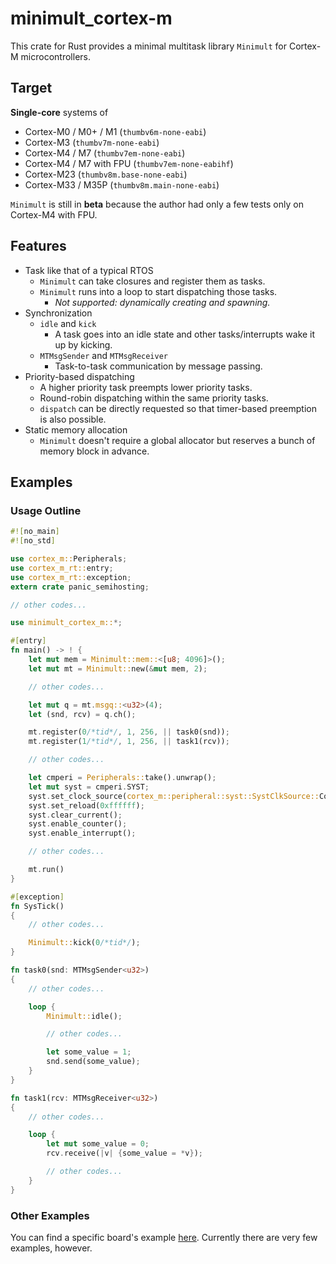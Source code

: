 # minimult_cortex-m

This crate for Rust provides a minimal multitask library `Minimult` for Cortex-M microcontrollers.

## Target

**Single-core** systems of

* Cortex-M0 / M0+ / M1  (`thumbv6m-none-eabi`)
* Cortex-M3  (`thumbv7m-none-eabi`)
* Cortex-M4 / M7  (`thumbv7em-none-eabi`)
* Cortex-M4 / M7 with FPU  (`thumbv7em-none-eabihf`)
* Cortex-M23  (`thumbv8m.base-none-eabi`)
* Cortex-M33 / M35P  (`thumbv8m.main-none-eabi`)

`Minimult` is still in **beta** because the author had only a few tests only on Cortex-M4 with FPU.

## Features

* Task like that of a typical RTOS
  * `Minimult` can take closures and register them as tasks.
  * `Minimult` runs into a loop to start dispatching those tasks.
    * *Not supported: dynamically creating and spawning.*
* Synchronization
  * `idle` and `kick`
    * A task goes into an idle state and other tasks/interrupts wake it up by kicking.
  * `MTMsgSender` and `MTMsgReceiver`
    * Task-to-task communication by message passing.
* Priority-based dispatching
  * A higher priority task preempts lower priority tasks.
  * Round-robin dispatching within the same priority tasks.
  * `dispatch` can be directly requested so that timer-based preemption is also possible.
* Static memory allocation
  * `Minimult` doesn't require a global allocator but reserves a bunch of memory block in advance.

## Examples
### Usage Outline

```rust
#![no_main]
#![no_std]

use cortex_m::Peripherals;
use cortex_m_rt::entry;
use cortex_m_rt::exception;
extern crate panic_semihosting;

// other codes...

use minimult_cortex_m::*;

#[entry]
fn main() -> ! {
    let mut mem = Minimult::mem::<[u8; 4096]>();
    let mut mt = Minimult::new(&mut mem, 2);

    // other codes...

    let mut q = mt.msgq::<u32>(4);
    let (snd, rcv) = q.ch();

    mt.register(0/*tid*/, 1, 256, || task0(snd));
    mt.register(1/*tid*/, 1, 256, || task1(rcv));

    // other codes...

    let cmperi = Peripherals::take().unwrap();
    let mut syst = cmperi.SYST;
    syst.set_clock_source(cortex_m::peripheral::syst::SystClkSource::Core);
    syst.set_reload(0xffffff);
    syst.clear_current();
    syst.enable_counter();
    syst.enable_interrupt();

    // other codes...

    mt.run()
}

#[exception]
fn SysTick()
{
    // other codes...

    Minimult::kick(0/*tid*/);
}

fn task0(snd: MTMsgSender<u32>)
{
    // other codes...

    loop {
        Minimult::idle();

        // other codes...

        let some_value = 1;
        snd.send(some_value);
    }
}

fn task1(rcv: MTMsgReceiver<u32>)
{
    // other codes...

    loop {
        let mut some_value = 0;
        rcv.receive(|v| {some_value = *v});

        // other codes...
    }
}
```

### Other Examples

You can find a specific board's example [here](https://github.com/convexbrain/Minimult/tree/master/examples/).
Currently there are very few examples, however.

